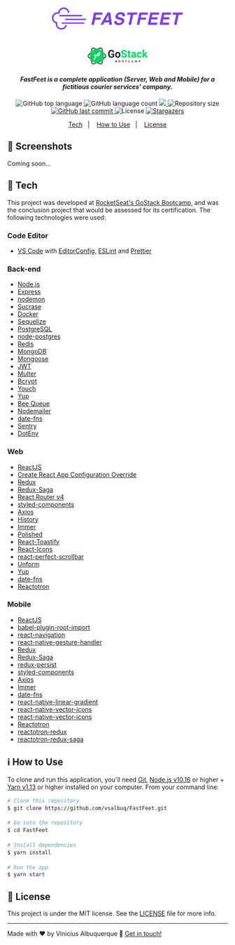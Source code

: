 <h1 align="center">
  <img alt="Fastfeet" title="Fastfeet" src=".github/logo.png" width="300px" />
</h1>

<h2 align="center">
    <img alt="GoStack" src=".github/gostack-logo.png" width="150px" />
</h2>

<h4 align="center"><i>FastFeet is a complete application (Server, Web and Mobile) for a fictitious courier services' company.</i></h4>

<p align="center">
  <img alt="GitHub top language" src="https://img.shields.io/github/languages/top/vsalbuq/FastFeet?color=%2304D361">
  
  <img alt="GitHub language count" src="https://img.shields.io/github/languages/count/vsalbuq/FastFeet?color=%2304D361">

<a href="https://www.codacy.com/manual/vsalbuq/FastFeet?utm_source=github.com&utm_medium=referral&utm_content=vsalbuq/FastFeet&utm_campaign=Badge_Grade">
  <img src="https://api.codacy.com/project/badge/Grade/eda3b70e0a4a4ba0bffb7757f37b2987">
  </a>

 <img alt="Repository size" src="https://img.shields.io/github/repo-size/vsalbuq/FastFeet?color=%2304D361">
  <a href="https://github.com/vsalbuq/FastFeet/commits/master">
    <img alt="GitHub last commit" src="https://img.shields.io/github/last-commit/vsalbuq/FastFeet?color=%2304D361">
  </a>

  <img alt="License" src="https://img.shields.io/badge/license-MIT-%2304D361">

  <a href="https://github.com/vsalbuq/FastFeet/stargazers">
    <img alt="Stargazers" src="https://img.shields.io/github/stars/vsalbuq/FastFeet?style=social">
  </a>
</p>

<p align="center">
  <a href="#rocket-tech">Tech</a>&nbsp;&nbsp;&nbsp;|&nbsp;&nbsp;&nbsp;
  <a href="#-how-to-use">How to Use</a>&nbsp;&nbsp;&nbsp;|&nbsp;&nbsp;&nbsp;
  <a href="#memo-license">License</a>
</p>

## :camera_flash: Screenshots

Coming soon...

## :rocket: Tech

This project was developed at [RocketSeat's GoStack Bootcamp](https://rocketseat.com.br/bootcamp), and was the conclusion project that would be assessed for its certification. The following technologies were used:

### Code Editor

- [VS Code][vc] with [EditorConfig][vceditconfig], [ESLint][vceslint] and [Prettier](https://prettier.io/)

### Back-end

- [Node.js][nodejs]
- [Express](https://expressjs.com/)
- [nodemon](https://nodemon.io/)
- [Sucrase](https://github.com/alangpierce/sucrase)
- [Docker](https://www.docker.com/docker-community)
- [Sequelize](http://docs.sequelizejs.com/)
- [PostgreSQL](https://www.postgresql.org/)
- [node-postgres](https://www.npmjs.com/package/pg)
- [Redis](https://redis.io/)
- [MongoDB](https://www.mongodb.com/)
- [Mongoose](https://mongoosejs.com/)
- [JWT](https://jwt.io/)
- [Multer](https://github.com/expressjs/multer)
- [Bcrypt](https://www.npmjs.com/package/bcrypt)
- [Youch](https://www.npmjs.com/package/youch)
- [Yup](https://www.npmjs.com/package/yup)
- [Bee Queue](https://www.npmjs.com/package/bcrypt)
- [Nodemailer](https://nodemailer.com/about/)
- [date-fns](https://date-fns.org/)
- [Sentry](https://sentry.io/)
- [DotEnv](https://www.npmjs.com/package/dotenv)

### Web

- [ReactJS](https://reactjs.org/)
- [Create React App Configuration Override](https://github.com/sharegate/craco)
- [Redux](https://redux.js.org/)
- [Redux-Saga](https://redux-saga.js.org/)
- [React Router v4](https://github.com/ReactTraining/react-router)
- [styled-components](https://www.styled-components.com/)
- [Axios](https://github.com/axios/axios)
- [History](https://www.npmjs.com/package/history)
- [Immer](https://github.com/immerjs/immer)
- [Polished](https://polished.js.org/)
- [React-Toastify](https://fkhadra.github.io/react-toastify/)
- [React-Icons](http://react-icons.github.io/react-icons/)
- [react-perfect-scrollbar](https://github.com/OpusCapita/react-perfect-scrollbar)
- [Unform](https://github.com/Rocketseat/unform)
- [Yup](https://www.npmjs.com/package/yup)
- [date-fns](https://date-fns.org/)
- [Reactotron](https://infinite.red/reactotron)

### Mobile

- [ReactJS](https://reactjs.org/)
- [babel-plugin-root-import](https://github.com/entwicklerstube/babel-plugin-root-import)
- [react-navigation](https://reactnavigation.org/)
- [react-native-gesture-handler](https://github.com/kmagiera/react-native-gesture-handler)
- [Redux](https://redux.js.org/)
- [Redux-Saga](https://redux-saga.js.org/)
- [redux-persist](https://github.com/rt2zz/redux-persist)
- [styled-components](https://www.styled-components.com/)
- [Axios](https://github.com/axios/axios)
- [Immer](https://github.com/immerjs/immer)
- [date-fns](https://date-fns.org/)
- [react-native-linear-gradient](https://github.com/react-native-community/react-native-linear-gradient)
- [react-native-vector-icons](https://github.com/oblador/react-native-vector-icons)
- [react-native-vector-icons](https://github.com/oblador/react-native-vector-icons)
- [Reactotron](https://infinite.red/reactotron)
- [reactotron-redux](https://github.com/infinitered/reactotron-redux)
- [reactotron-redux-saga](https://github.com/infinitered/reactotron-redux-saga)

## :information_source: How to Use

To clone and run this application, you'll need [Git](https://git-scm.com), [Node.js v10.16][nodejs] or higher + [Yarn v1.13][yarn] or higher installed on your computer. From your command line:

```bash
# Clone this repository
$ git clone https://github.com/vsalbuq/FastFeet.git

# Go into the repository
$ cd FastFeet

# Install dependencies
$ yarn install

# Run the app
$ yarn start
```

## :memo: License

This project is under the MIT license. See the [LICENSE](LICENSE.md) file for more info.

---

Made with ♥ by Vinicius Albuquerque :wave: [Get in touch!](https://www.linkedin.com/in/vsalbuq/)

[nodejs]: https://nodejs.org/
[yarn]: https://yarnpkg.com/
[vc]: https://code.visualstudio.com/
[vceditconfig]: https://marketplace.visualstudio.com/items?itemName=EditorConfig.EditorConfig
[vceslint]: https://marketplace.visualstudio.com/items?itemName=dbaeumer.vscode-eslint
[prettier]: https://prettier.io/
